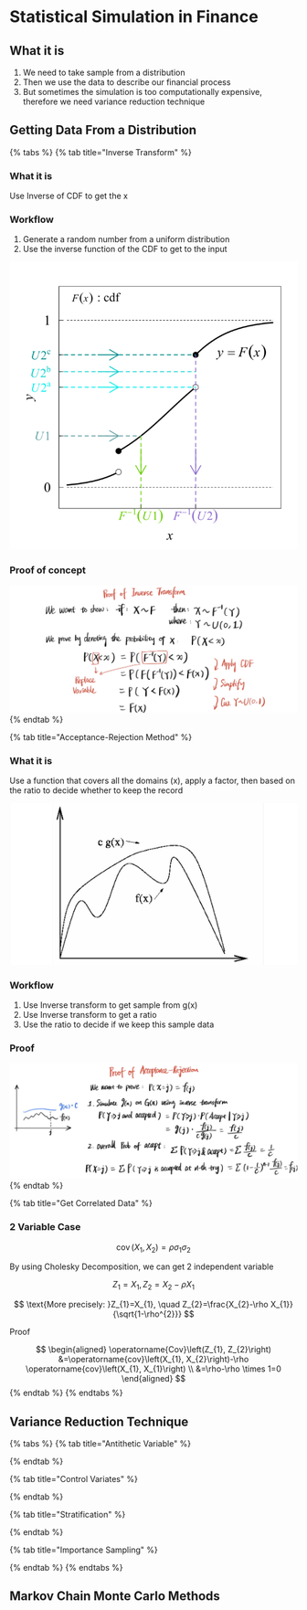 # Statistical Simulation in Finance

## What it is

1. We need to take sample from a distribution
2. Then we use the data to describe our financial process
3. But sometimes the simulation is too computationally expensive, therefore we need variance reduction technique

## Getting Data From a Distribution

{% tabs %}
{% tab title="Inverse Transform" %}
### What it is

Use Inverse of CDF to get the x

### Workflow

1. Generate a random number from a uniform distribution
2. Use the inverse function of the CDF to get to the input

![](../../.gitbook/assets/image%20%281%29.png)

### Proof of concept

![](../../.gitbook/assets/image%20%281%29.jpeg)
{% endtab %}

{% tab title="Acceptance-Rejection Method" %}
### What it is

Use a function that covers all the domains \(x\), apply a factor, then based on the ratio to decide whether to keep the record

![](../../.gitbook/assets/screen-shot-2021-04-05-at-11.51.30-pm.png)

### Workflow

1. Use Inverse transform to get sample from g\(x\)
2. Use Inverse transform to get a ratio
3. Use the ratio to decide if we keep this sample data

### Proof

![](../../.gitbook/assets/image.jpeg)
{% endtab %}

{% tab title="Get Correlated Data" %}
### 2 Variable Case

$$
\operatorname{cov}\left(X_{1}, X_{2}\right)=\rho \sigma_{1} \sigma_{2}
$$

By using Cholesky Decomposition, we can get 2 independent variable

$$
Z_{1}=X_{1}, Z_{2}=X_{2}-\rho X_{1}
$$

$$
\text{More precisely: }Z_{1}=X_{1}, \quad Z_{2}=\frac{X_{2}-\rho X_{1}}{\sqrt{1-\rho^{2}}}
$$

Proof

$$
\begin{aligned}
\operatorname{Cov}\left(Z_{1}, Z_{2}\right) &=\operatorname{cov}\left(X_{1}, X_{2}\right)-\rho \operatorname{cov}\left(X_{1}, X_{1}\right) \\
&=\rho-\rho \times 1=0
\end{aligned}
$$
{% endtab %}
{% endtabs %}

## Variance Reduction Technique

{% tabs %}
{% tab title="Antithetic Variable" %}

{% endtab %}

{% tab title="Control Variates" %}

{% endtab %}

{% tab title="Stratification" %}

{% endtab %}

{% tab title="Importance Sampling" %}

{% endtab %}
{% endtabs %}

## Markov Chain Monte Carlo Methods

